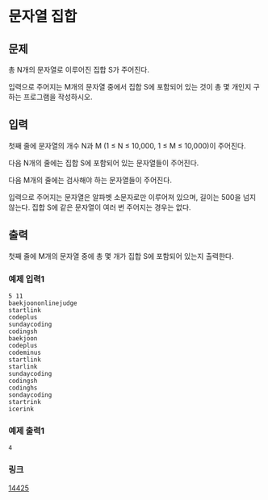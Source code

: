 # 문자열 집합

## 문제

총 N개의 문자열로 이루어진 집합 S가 주어진다.


입력으로 주어지는 M개의 문자열 중에서 집합 S에 포함되어 있는 것이 총 몇 개인지 구하는 프로그램을 작성하시오.

## 입력

첫째 줄에 문자열의 개수 N과 M (1 ≤ N ≤ 10,000, 1 ≤ M ≤ 10,000)이 주어진다. 


다음 N개의 줄에는 집합 S에 포함되어 있는 문자열들이 주어진다.


다음 M개의 줄에는 검사해야 하는 문자열들이 주어진다.


입력으로 주어지는 문자열은 알파벳 소문자로만 이루어져 있으며, 길이는 500을 넘지 않는다. 집합 S에 같은 문자열이 여러 번 주어지는 경우는 없다.

## 출력

첫째 줄에 M개의 문자열 중에 총 몇 개가 집합 S에 포함되어 있는지 출력한다.

### 예제 입력1

```
5 11
baekjoononlinejudge
startlink
codeplus
sundaycoding
codingsh
baekjoon
codeplus
codeminus
startlink
starlink
sundaycoding
codingsh
codinghs
sondaycoding
startrink
icerink
```

### 예제 출력1

```
4
```

### 링크

<a href="https://www.acmicpc.net/problem/14425" target="_blank">14425</a>